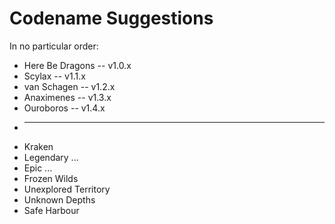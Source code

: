 # Codename Suggestions
In no particular order:

* Here Be Dragons -- v1.0.x
* Scylax          -- v1.1.x
* van Schagen     -- v1.2.x
* Anaximenes      -- v1.3.x
* Ouroboros       -- v1.4.x
* -------------------------
* Kraken
* Legendary ...
* Epic ...
* Frozen Wilds
* Unexplored Territory
* Unknown Depths
* Safe Harbour
